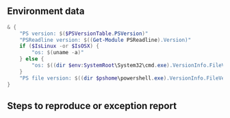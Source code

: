 <!--

Before submitting your bug report, please check for duplicates.

There are a few common issues that are commonly reported.

If there is an exception copying to/from the clipboard, it's probably the same as https://github.com/lzybkr/PSReadLine/issues/265

If there is an exception shortly after resizing the console, it's probably the same as https://github.com/lzybkr/PSReadLine/issues/292

If you agree it's a duplicate, go ahead and +1 on the duplicate, and if you have additional details worth adding, please do so.


If it is a bug report:

- make sure you are able to repro it on the latest released version. 
You can install the latest version from https://github.com/lzybkr/
- Search the existing issues.
- Refer to the [FAQ](../docs/FAQ.md).
- Refer to the [known issues](../docs/KNOWNISSUES.md).
- Fill out the following repro template

If it's not a bug, please remove the template and elaborate the issue in your own words.
-->

Environment data
----------------

<!-- provide the output of the following: -->

```powershell
& {
    "PS version: $($PSVersionTable.PSVersion)"
    "PSReadline version: $((Get-Module PSReadline).Version)"
    if ($IsLinux -or $IsOSX) {
        "os: $(uname -a)"
    } else {
        "os: $((dir $env:SystemRoot\System32\cmd.exe).VersionInfo.FileVersion)"
    }
    "PS file version: $((dir $pshome\powershell.exe).VersionInfo.FileVersion)"
}

```

Steps to reproduce or exception report
--------------------------------------

